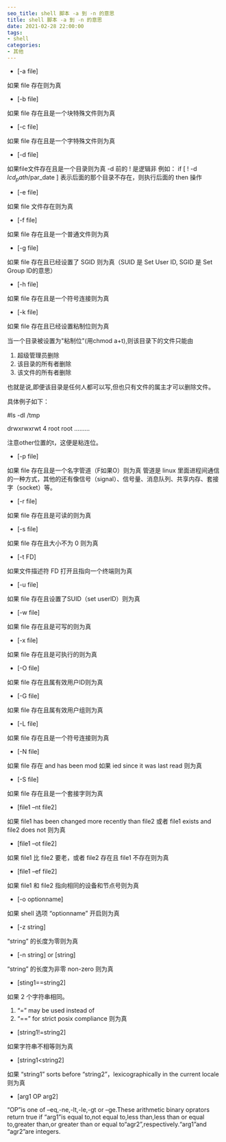 ```yaml
---
seo_title: shell 脚本 -a 到 -n 的意思
title: shell 脚本 -a 到 -n 的意思
date: 2021-02-28 22:00:00
tags:
- shell
categories: 
- 其他
---
```


- [-a file]  

如果 file 存在则为真

- [-b file]  

如果 file 存在且是一个块特殊文件则为真

- [-c file]  

如果 file 存在且是一个字特殊文件则为真

- [-d file]  

如果file文件存在且是一个目录则为真
-d 前的 ! 是逻辑非
例如：
if [ ! -d $lcd_path/$par_date ] 表示后面的那个目录不存在，则执行后面的 then 操作

- [-e file] 

如果 file 文件存在则为真

- [-f file] 

如果 file 存在且是一个普通文件则为真

- [-g file] 

如果 file 存在且已经设置了 SGID 则为真（SUID 是 Set User ID, SGID 是 Set Group ID的意思）

- [-h file] 

如果 file 存在且是一个符号连接则为真

- [-k file] 

如果 file 存在且已经设置粘制位则为真

当一个目录被设置为"粘制位"(用chmod a+t),则该目录下的文件只能由
1. 超级管理员删除
2. 该目录的所有者删除
3. 该文件的所有者删除

也就是说,即便该目录是任何人都可以写,但也只有文件的属主才可以删除文件。

具体例子如下：

#ls -dl /tmp

drwxrwxrwt 4 root root .........

注意other位置的t，这便是粘连位。

- [-p file] 

如果 file 存在且是一个名字管道（F如果O）则为真
管道是 linux 里面进程间通信的一种方式，其他的还有像信号（signal）、信号量、消息队列、共享内存、套接字（socket）等。

- [-r file] 

如果 file 存在且是可读的则为真

- [-s file] 

如果 file 存在且大小不为 0 则为真

- [-t FD] 

如果文件描述符 FD 打开且指向一个终端则为真

- [-u file] 

如果 file 存在且设置了SUID（set userID）则为真

- [-w file] 

如果 file 存在且是可写的则为真

- [-x file] 

如果 file 存在且是可执行的则为真

- [-O file] 

如果 file 存在且属有效用户ID则为真

- [-G file] 

如果 file 存在且属有效用户组则为真

- [-L file] 

如果 file 存在且是一个符号连接则为真

- [-N file] 

如果 file 存在 and has been mod 如果 ied since it was last read 则为真

- [-S file] 

如果 file 存在且是一个套接字则为真

- [file1 –nt file2] 

如果 file1 has been changed more recently than file2 或者 file1 exists and file2 does not 则为真

- [file1 –ot file2] 

如果 file1 比 file2 要老，或者 file2 存在且 file1 不存在则为真

- [file1 –ef file2] 

如果 file1 和 file2 指向相同的设备和节点号则为真

- [-o optionname] 

如果 shell 选项 “optionname” 开启则为真

- [-z string] 

“string” 的长度为零则为真

- [-n string] or [string] 

“string” 的长度为非零 non-zero 则为真

- [sting1==string2] 

如果 2 个字符串相同。
1. “=” may be used instead of 
2. “==” for strict posix compliance
则为真

- [string1!=string2] 

如果字符串不相等则为真

- [string1<string2] 

如果 “string1” sorts before “string2”，lexicographically in the current locale 则为真

- [arg1 OP arg2] 

“OP”is one of –eq,-ne,-lt,-le,-gt or –ge.These arithmetic binary oprators return true if “arg1”is equal to,not equal to,less than,less than or equal to,greater than,or greater than or equal to“agr2”,respectively.“arg1”and “agr2”are integers.